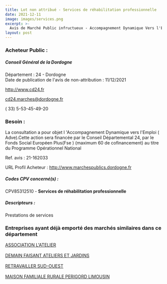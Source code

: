 ```yaml
---
title: Lot non attribué - Services de réhabilitation professionnelle
date: 2021-12-11
image: images/services.png
excerpt: >-
  Avis de Marché Public infructueux - Accompagnement Dynamique Vers l'Emploi (A.D.V.E.)
layout: post
---
```


### Acheteur Public :
##### Conseil Général de la Dordogne
Département : 24 - Dordogne<br/>
Date de publication de l'avis de non-attribution : 11/12/2021


http://www.cd24.fr

cd24.marches@dordogne.fr

( 33) 5-53-45-49-20
### Besoin :

La consultation a pour objet l 'Accompagnement Dynamique vers l'Emploi ( Adve).Cette action sera financée par le Conseil Départemental 24, par le Fonds Social Européen Plus(Fse ) (maximum 60 de cofinancement) au titre du Programme Opérationnel National

Ref. avis : 21-162033

URL Profil Acheteur : http://www.marchespublics.dordogne.fr

##### Codes CPV concerné(s) :
CPV85312510 - **Services de réhabilitation professionnelle** <br/>

##### Descripteurs :
Prestations de services <br/>

### Entreprises ayant déjà emporté des marchés similaires dans ce département
<a href="/entreprise-545/siren-314329061">ASSOCIATION L'ATELIER</a><br/><br/>
<a href="/entreprise-553/siren-388711897">DEMAIN FAISANT ATELIERS ET JARDINS</a><br/><br/>
<a href="/entreprise-557/siren-411406671">RETRAVAILLER SUD-OUEST</a><br/><br/>
<a href="/entreprise-575/siren-778028712">MAISON FAMILIALE RURALE PERIGORD LIMOUSIN</a><br/><br/>
